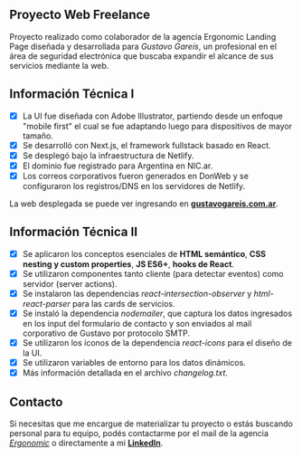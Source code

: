 ## Proyecto Web Freelance

Proyecto realizado como colaborador de la agencia Ergonomic
Landing Page diseñada y desarrollada para _Gustavo Gareis_, un profesional en el área de seguridad electrónica que buscaba expandir el alcance de sus servicios mediante la web.

## Información Técnica I

- [x] La UI fue diseñada con Adobe Illustrator, partiendo desde un enfoque "mobile first" el cual se fue adaptando luego para dispositivos de mayor tamaño.
- [x] Se desarrolló con Next.js, el framework fullstack basado en React.
- [x] Se desplegó bajo la infraestructura de Netlify.
- [x] El dominio fue registrado para Argentina en NIC.ar.
- [x] Los correos corporativos fueron generados en DonWeb y se configuraron los registros/DNS en los servidores de Netlify.

La web desplegada se puede ver ingresando en __[gustavogareis.com.ar](https://www.gustavogareis.com.ar/)__.

## Información Técnica II

- [x] Se aplicaron los conceptos esenciales de __HTML semántico__, __CSS nesting y custom properties__, __JS ES6+__, __hooks de React__.
- [x] Se utilizaron componentes tanto cliente (para detectar eventos) como servidor (server actions).
- [x] Se instalaron las dependencias _react-intersection-observer_ y _html-react-parser_ para las cards de servicios.
- [x] Se instaló la dependencia _nodemailer_, que captura los datos ingresados en los input del formulario de contacto y son enviados al mail corporativo de Gustavo por protocolo SMTP.
- [x] Se utilizaron los íconos de la dependencia _react-icons_ para el diseño de la UI.
- [x] Se utilizaron variables de entorno para los datos dinámicos.
- [x] Más información detallada en el archivo _changelog.txt_.

## Contacto

Si necesitas que me encargue de materializar tu proyecto o estás buscando personal para tu equipo, podés contactarme por el mail de la agencia _[Ergonomic](mailto:ergonomicstudio.ar@gmail.com)_ o directamente a mi __[LinkedIn](https://www.linkedin.com/in/avalosomarj)__.